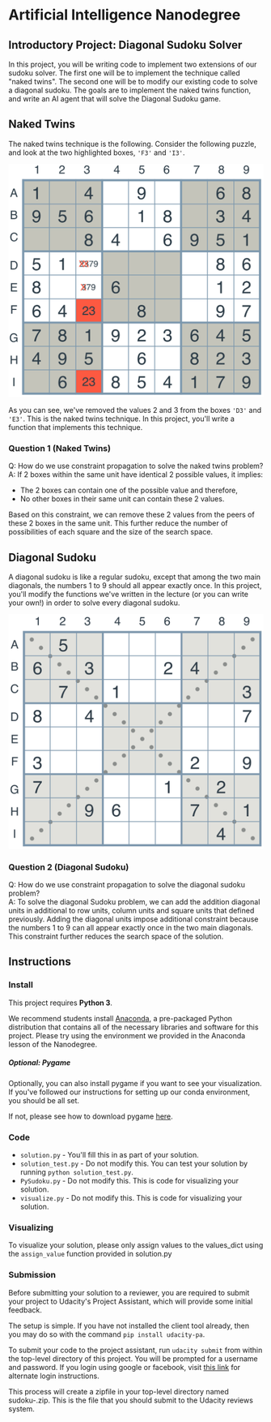 # Artificial Intelligence Nanodegree
## Introductory Project: Diagonal Sudoku Solver

In this project, you will be writing code to implement two extensions of our sudoku solver. The first one will be to implement the technique called "naked twins". The second one will be to modify our existing code to solve a diagonal sudoku. The goals are to implement the naked twins function, and write an AI agent that will solve the Diagonal Sudoku game.

## Naked Twins
The naked twins technique is the following. Consider the following puzzle, and look at the two highlighted boxes, ``'F3'`` and ``'I3'``.

![Naked Twins](naked-twins-2.png)

As you can see, we've removed the values 2 and 3 from the boxes ``'D3'`` and ``'E3'``. This is the naked twins technique. In this project, you'll write a function that implements this technique.

### Question 1 (Naked Twins)
Q: How do we use constraint propagation to solve the naked twins problem?  
A: If 2 boxes within the same unit have identical 2 possible values, it implies:  

* The 2 boxes can contain one of the possible value and therefore,   
* No other boxes in their same unit can contain these 2 values.

Based on this constraint, we can remove these 2 values from the peers of these 2 boxes in the same unit. This further reduce the number of possibilities of each square and the size of the search space.

## Diagonal Sudoku
A diagonal sudoku is like a regular sudoku, except that among the two main diagonals, the numbers 1 to 9 should all appear exactly once. In this project, you'll modify the functions we've written in the lecture (or you can write your own!) in order to solve every diagonal sudoku.

![Diagonal Sudoku](diagonal-sudoku.png)

### Question 2 (Diagonal Sudoku)
Q: How do we use constraint propagation to solve the diagonal sudoku problem?  
A: To solve the diagonal Sudoku problem, we can add the addition diagonal units in additional to row units, column units and square units that defined previously. Adding the diagonal units impose additional constraint because the numbers 1 to 9 can all appear exactly once in the two main diagonals. This constraint further reduces the search space of the solution.

## Instructions
### Install

This project requires **Python 3**.

We recommend students install [Anaconda](https://www.continuum.io/downloads), a pre-packaged Python distribution that contains all of the necessary libraries and software for this project.
Please try using the environment we provided in the Anaconda lesson of the Nanodegree.

##### Optional: Pygame

Optionally, you can also install pygame if you want to see your visualization. If you've followed our instructions for setting up our conda environment, you should be all set.

If not, please see how to download pygame [here](http://www.pygame.org/download.shtml).

### Code

* `solution.py` - You'll fill this in as part of your solution.
* `solution_test.py` - Do not modify this. You can test your solution by running `python solution_test.py`.
* `PySudoku.py` - Do not modify this. This is code for visualizing your solution.
* `visualize.py` - Do not modify this. This is code for visualizing your solution.

### Visualizing

To visualize your solution, please only assign values to the values_dict using the `assign_value` function provided in solution.py

### Submission
Before submitting your solution to a reviewer, you are required to submit your project to Udacity's Project Assistant, which will provide some initial feedback.  

The setup is simple.  If you have not installed the client tool already, then you may do so with the command `pip install udacity-pa`.  

To submit your code to the project assistant, run `udacity submit` from within the top-level directory of this project.  You will be prompted for a username and password.  If you login using google or facebook, visit [this link](https://project-assistant.udacity.com/auth_tokens/jwt_login) for alternate login instructions.

This process will create a zipfile in your top-level directory named sudoku-<id>.zip.  This is the file that you should submit to the Udacity reviews system.

